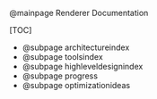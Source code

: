 @mainpage Renderer Documentation

[TOC]
 - @subpage architectureindex
 - @subpage toolsindex
 - @subpage highleveldesignindex
 - @subpage progress
 - @subpage optimizationideas
